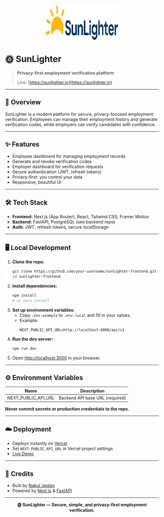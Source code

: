 
<p align="center">
  <img src="public/letter.png" alt="SunLighter Logo" width="240" height="120" />
</p>

# 🌞 SunLighter

> **Privacy-first employment verification platform**
>
> Live: [https://sunlighter.in](https://sunlighter.in)

---

## 🚀 Overview

SunLighter is a modern platform for secure, privacy-focused employment verification. Employees can manage their employment history and generate verification codes, while employers can verify candidates with confidence.

---

## ✨ Features

- Employee dashboard for managing employment records
- Generate and revoke verification codes
- Employer dashboard for verification requests
- Secure authentication (JWT, refresh tokens)
- Privacy-first: you control your data
- Responsive, beautiful UI

---

## 🛠️ Tech Stack

- **Frontend:** Next.js (App Router), React, Tailwind CSS, Framer Motion
- **Backend:** FastAPI, PostgreSQL (see backend repo)
- **Auth:** JWT, refresh tokens, secure localStorage

---

## 🖥️ Local Development

1. **Clone the repo:**
   ```bash
   git clone https://github.com/your-username/sunlighter-frontend.git
   cd sunlighter-frontend
   ```
2. **Install dependencies:**
   ```bash
   npm install
   # or yarn install
   ```
3. **Set up environment variables:**
   - Copy `.env.example` to `.env.local` and fill in your values.
   - Example:
     ```env
     NEXT_PUBLIC_API_URL=http://localhost:8000/api/v1
     ```
4. **Run the dev server:**
   ```bash
   npm run dev
   ```
5. Open [http://localhost:3000](http://localhost:3000) in your browser.

---

## ⚙️ Environment Variables

| Name                  | Description                        |
|-----------------------|------------------------------------|
| NEXT_PUBLIC_API_URL   | Backend API base URL (required)    |

**Never commit secrets or production credentials to the repo.**

---

## ☁️ Deployment

- Deploys instantly on [Vercel](https://vercel.com/)
- Set `NEXT_PUBLIC_API_URL` in Vercel project settings
- [Live Demo](https://sunlighter.nakul.click)

---

## 🙌 Credits

- Built by [Nakul Jaglan](mailto:jaglan.nakul@gmail.com)
- Powered by [Next.js](https://nextjs.org/) & [FastAPI](https://fastapi.tiangolo.com/)

---

<p align="center"><b>🌞 SunLighter — Secure, simple, and privacy-first employment verification.</b></p>

